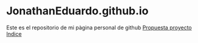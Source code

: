 
# JonathanEduardo.github.io

Este es el repositorio de mi pàgina personal de github
[Propuesta proyecto](https://jonathaneduardo.github.io/Propuesta.html)
[Indice](https://jonathaneduardo.github.io/Propuesta.html)